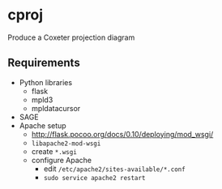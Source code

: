 # cproj
Produce a Coxeter projection diagram

## Requirements
* Python libraries
  * flask
  * mpld3
  * mpldatacursor
* SAGE
* Apache setup
  * http://flask.pocoo.org/docs/0.10/deploying/mod_wsgi/
  * ```libapache2-mod-wsgi```
  * create ```*.wsgi```
  * configure Apache
    * edit ```/etc/apache2/sites-available/*.conf```
    * ```sudo service apache2 restart```
